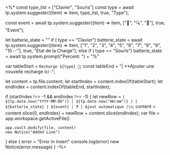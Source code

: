 
<%*
const type_list = ["Clavier", "Souris"]
const type = await tp.system.suggester((item) => item, type_list, true, "Type");

const event = await tp.system.suggester((item) => item, ["🔌", "🔍", "🛑"], true, "Event");

let batterie_state = ""
if ( type == "Clavier")
	batterie_state = await tp.system.suggester((item) => item, ["1", "2", "3", "4", "5", "6", "7", "8", "9", "10  ✅"], true, "Etat de la Charge");
else if ( type == "Souris")
	batterie_state = await tp.system.prompt("Percent: ") + "%"

var tableStart = `Recharge ${type} 🔌`;
const tableEnd = "| **Ajouter une nouvelle recharge ici :";

let content = tp.file.content;
let startIndex = content.indexOf(tableStart);
let endIndex = content.indexOf(tableEnd, startIndex);

if (startIndex !== -1 && endIndex !== -1) {
	let newRow = `| ${tp.date.now("YYYY-MM-DD")} | ${tp.date.now("HH:mm")} | | ${batterie_state} | ${event} | ❓ | Ajout automatique |\n`;
	content = content.slice(0, endIndex) + newRow + content.slice(endIndex);
	var file = app.workspace.getActiveFile()

	app.vault.modify(file, content)
	new Notice("Added Line")
} else {
		error = "Error in insert"
		console.log(error)
		new Notice(error.message)
}
-%>